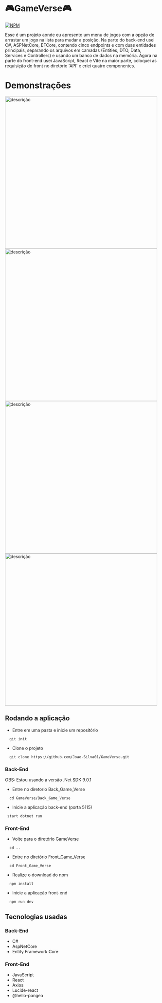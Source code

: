 # 🎮GameVerse🎮
[![NPM](https://img.shields.io/npm/l/react)](https://github.com/Joao-Silva01/GameVerse/blob/main/LICENSE)
<p>Esse é um projeto aonde eu apresento um menu de jogos com a opção de arrastar um jogo na lista para mudar a posição. 
Na parte do back-end usei C#, ASPNetCore, EFCore, contendo cinco endpoints e com duas entidades principais, separando os arquivos em camadas (Entities, DTO, Data, Services e Controllers) e usando um banco de dados na memória. Agora na parte do front-end usei JavaScript, React e Vite na maior parte, coloquei as requisição do front no diretório 'API' e criei quatro componentes.</p>

# Demonstrações


<img src="https://github.com/user-attachments/assets/e58af53f-3689-44b4-b7d8-4c298c9f105c" alt="descrição" width="500"/>
<img src="https://github.com/user-attachments/assets/40d55a87-da75-4068-9c22-9ec4879e5f57" alt="descrição" width="500" />
<img src="https://github.com/user-attachments/assets/8c4ee066-b125-44ab-ba7a-cbff45e2f6de" alt="descrição" width="500" />
<img src="https://github.com/user-attachments/assets/992b9c66-9f10-4f12-8ebc-877ff15d94ca" alt="descrição" width="500" />

## Rodando a aplicação
- Entre em uma pasta e inicie um repositório

```
  git init
```

- Clone o projeto
```
  git clone https://github.com/Joao-Silva01/GameVerse.git
```

### Back-End
OBS: Estou usando a versão .Net SDK 9.0.1

- Entre no diretorio Back_Game_Verse
```
  cd GameVerse/Back_Game_Verse
```
- Inicie a aplicação back-end (porta 5115)
```
 start dotnet run
```

### Front-End

- Volte para o diretório GameVerse
```
  cd ..
```

- Entre no diretório Front_Game_Verse
```
  cd Front_Game_Verse
```

- Realize o download do npm
```
  npm install
```

- Inicie a aplicação front-end
```
  npm run dev
```

## Tecnologias usadas
### Back-End
- C#
- AspNetCore
- Entity Framework Core
### Front-End
- JavaScript
- React
- Axios
- Lucide-react
- @hello-pangea
  

